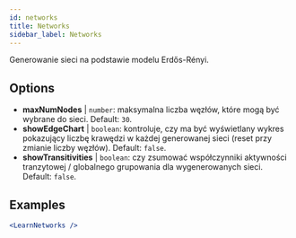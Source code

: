 ```yaml
---
id: networks
title: Networks
sidebar_label: Networks
---
```


Generowanie sieci na podstawie modelu Erdős-Rényi.

## Options

* __maxNumNodes__ | `number`: maksymalna liczba węzłów, które mogą być wybrane do sieci. Default: `30`.
* __showEdgeChart__ | `boolean`: kontroluje, czy ma być wyświetlany wykres pokazujący liczbę krawędzi w każdej generowanej sieci (reset przy zmianie liczby węzłów). Default: `false`.
* __showTransitivities__ | `boolean`: czy zsumować współczynniki aktywności tranzytowej / globalnego grupowania dla wygenerowanych sieci. Default: `false`.


## Examples

```jsx live
<LearnNetworks />
```

